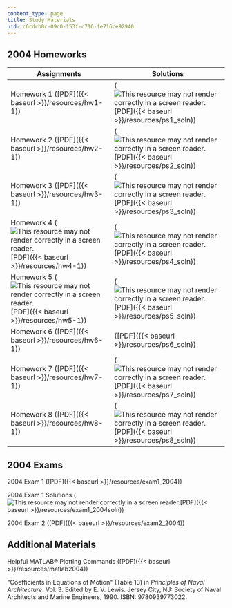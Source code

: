 ```yaml
---
content_type: page
title: Study Materials
uid: c6cdcb0c-09c0-153f-c716-fe716ce92940
---
```


2004 Homeworks
--------------

| Assignments | Solutions |
| --- | --- |
| Homework 1 ([PDF]({{< baseurl >}}/resources/hw1-1)) | (![This resource may not render correctly in a screen reader.](/images/inacessible.gif)[PDF]({{< baseurl >}}/resources/ps1_soln)) |
| Homework 2 ([PDF]({{< baseurl >}}/resources/hw2-1)) | (![This resource may not render correctly in a screen reader.](/images/inacessible.gif)[PDF]({{< baseurl >}}/resources/ps2_soln)) |
| Homework 3 ([PDF]({{< baseurl >}}/resources/hw3-1)) | (![This resource may not render correctly in a screen reader.](/images/inacessible.gif)[PDF]({{< baseurl >}}/resources/ps3_soln)) |
| Homework 4 (![This resource may not render correctly in a screen reader.](/images/inacessible.gif)[PDF]({{< baseurl >}}/resources/hw4-1)) | (![This resource may not render correctly in a screen reader.](/images/inacessible.gif)[PDF]({{< baseurl >}}/resources/ps4_soln)) |
| Homework 5 (![This resource may not render correctly in a screen reader.](/images/inacessible.gif)[PDF]({{< baseurl >}}/resources/hw5-1)) | (![This resource may not render correctly in a screen reader.](/images/inacessible.gif)[PDF]({{< baseurl >}}/resources/ps5_soln)) |
| Homework 6 ([PDF]({{< baseurl >}}/resources/hw6-1)) | ([PDF]({{< baseurl >}}/resources/ps6_soln)) |
| Homework 7 ([PDF]({{< baseurl >}}/resources/hw7-1)) | (![This resource may not render correctly in a screen reader.](/images/inacessible.gif)[PDF]({{< baseurl >}}/resources/ps7_soln)) |
| Homework 8 ([PDF]({{< baseurl >}}/resources/hw8-1)) | (![This resource may not render correctly in a screen reader.](/images/inacessible.gif)[PDF]({{< baseurl >}}/resources/ps8_soln)) 

2004 Exams
----------

2004 Exam 1 ([PDF]({{< baseurl >}}/resources/exam1_2004))

2004 Exam 1 Solutions (![This resource may not render correctly in a screen reader.](/images/inacessible.gif)[PDF]({{< baseurl >}}/resources/exam1_2004soln))

2004 Exam 2 ([PDF]({{< baseurl >}}/resources/exam2_2004))

Additional Materials
--------------------

Helpful MATLAB® Plotting Commands ([PDF]({{< baseurl >}}/resources/matlab2004))

"Coefficients in Equations of Motion" (Table 13) in _Principles of Naval Architecture_. Vol. 3. Edited by E. V. Lewis. Jersey City, NJ: Society of Naval Architects and Marine Engineers, 1990. ISBN: 9780939773022.